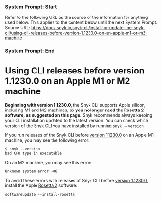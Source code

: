 ### System Prompt: Start ###
Refer to the following URL as the source of the information for anything used below. This applies to the content below until the next System Prompt.
Source URL: https://docs.snyk.io/snyk-cli/install-or-update-the-snyk-cli/using-cli-releases-before-version-1.1230.0-on-an-apple-m1-or-m2-machine
### System Prompt: End ###

# Using CLI releases before version 1.1230.0 on an Apple M1 or M2 machine

**Beginning with version 1.1230.0**, the Snyk CLI supports Apple silicon, including M1 and M2 machines, so **you no longer need the Rosetta 2 software, as suggested on this page**. Snyk recommends always keeping your CLI installation updated to the latest version. You can check which version of the Snyk CLI you have installed by running `snyk --version`.

If you run releases of the Snyk CLI before [version 1.1230.0](https://github.com/snyk/cli/releases/tag/v1.1230.0) on an Apple M1 machine, you may see the following error:

```
$ snyk --version
bad CPU type in executable
```

On an M2 machine, you may see this error:

`Unknown system error -86`

To avoid these errors with releases of Snyk CLI before [version 1.1230.0](https://github.com/snyk/cli/releases/tag/v1.1230.0), install the Apple [Rosetta 2](https://support.apple.com/en-gb/HT211861) software:

&#x20;`softwareupdate --install-rosetta`
